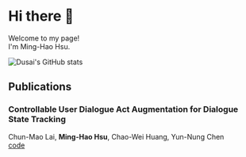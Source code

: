 # Hi there 👋
Welcome to my page!  
I'm Ming-Hao Hsu.

![Dusai's GitHub stats](https://github-readme-stats.vercel.app/api?username=qaz159qaz159)

## Publications
### Controllable User Dialogue Act Augmentation for Dialogue State Tracking
Chun-Mao Lai, **Ming-Hao Hsu**, Chao-Wei Huang, Yun-Nung Chen  
[code](https://github.com/MiuLab/CUDA-DST)